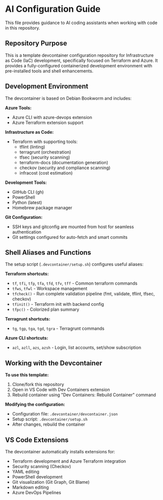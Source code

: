 # AI Configuration Guide

This file provides guidance to AI coding assistants when working with code in this repository.

## Repository Purpose

This is a template devcontainer configuration repository for Infrastructure as Code (IaC) development, specifically focused on Terraform and Azure. It provides a fully-configured containerized development environment with pre-installed tools and shell enhancements.

## Development Environment

The devcontainer is based on Debian Bookworm and includes:

**Azure Tools:**
- Azure CLI with azure-devops extension
- Azure Terraform extension support

**Infrastructure as Code:**
- Terraform with supporting tools:
  - tflint (linting)
  - terragrunt (orchestration)
  - tfsec (security scanning)
  - terraform-docs (documentation generation)
  - checkov (security and compliance scanning)
  - infracost (cost estimation)

**Development Tools:**
- GitHub CLI (gh)
- PowerShell
- Python (latest)
- Homebrew package manager

**Git Configuration:**
- SSH keys and gitconfig are mounted from host for seamless authentication
- Git settings configured for auto-fetch and smart commits

## Shell Aliases and Functions

The setup script (`.devcontainer/setup.sh`) configures useful aliases:

**Terraform shortcuts:**
- `tf`, `tfi`, `tfp`, `tfa`, `tfd`, `tfv`, `tff` - Common terraform commands
- `tfws`, `tfwl` - Workspace management
- `tfcheck()` - Run complete validation pipeline (fmt, validate, tflint, tfsec, checkov)
- `tfinit()` - Terraform init with backend config
- `tfpc()` - Colorized plan summary

**Terragrunt shortcuts:**
- `tg`, `tgp`, `tga`, `tgd`, `tgra` - Terragrunt commands

**Azure CLI shortcuts:**
- `azl`, `azll`, `azs`, `azsh` - Login, list accounts, set/show subscription

## Working with the Devcontainer

**To use this template:**
1. Clone/fork this repository
2. Open in VS Code with Dev Containers extension
3. Rebuild container using "Dev Containers: Rebuild Container" command

**Modifying the configuration:**
- Configuration file: `.devcontainer/devcontainer.json`
- Setup script: `.devcontainer/setup.sh`
- After changes, rebuild the container

## VS Code Extensions

The devcontainer automatically installs extensions for:
- Terraform development and Azure Terraform integration
- Security scanning (Checkov)
- YAML editing
- PowerShell development
- Git visualization (Git Graph, Git Blame)
- Markdown editing
- Azure DevOps Pipelines